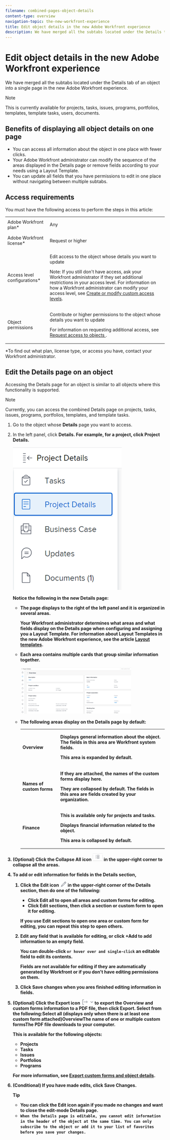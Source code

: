 ```yaml
---
filename: combined-pages-object-details
content-type: overview
navigation-topic: the-new-workfront-experience
title: Edit object details in the new Adobe Workfront experience
description: We have merged all the subtabs located under the Details tab of an object into a single page in the new Adobe Workfront experience.
---
```


# Edit object details in the new Adobe Workfront experience

We have merged all the subtabs located under the Details tab of an object into a single page in the new Adobe Workfront experience.

>[!NOTE]
>
>This is currently available for projects, tasks, issues, programs, portfolios, templates, template tasks, users, documents.

## Benefits of displaying all object details on one page

* You can access all information about the object in one place with fewer clicks.
* Your Adobe Workfront administrator can modify the sequence of the areas displayed in the Details page or remove fields according to your needs using a Layout Template.
* You can update all fields that you have permissions to edit in one place without navigating between multiple subtabs.

## Access requirements

You must have the following access to perform the steps in this article:

<table cellspacing="0"> 
 <col> 
 <col> 
 <tbody> 
  <tr> 
   <td role="rowheader">Adobe Workfront plan*</td> 
   <td> <p>Any</p> </td> 
  </tr> 
  <tr> 
   <td role="rowheader">Adobe Workfront license*</td> 
   <td> <p>Request or higher</p> </td> 
  </tr> 
  <tr> 
   <td role="rowheader">Access level configurations*</td> 
   <td> <p>Edit access to the object whose details you want to update</p> <p>Note: If you still don't have access, ask your Workfront administrator if they set additional restrictions in your access level. For information on how a Workfront administrator can modify your access level, see <a href="../../administration-and-setup/add-users/configure-and-grant-access/create-modify-access-levels.md" class="MCXref xref">Create or modify custom access levels</a>.</p> </td> 
  </tr> 
  <tr> 
   <td role="rowheader">Object permissions</td> 
   <td> <p>Contribute or higher permissions to the object whose details you want to update</p> <p>For information on requesting additional access, see <a href="../../workfront-basics/grant-and-request-access-to-objects/request-access.md" class="MCXref xref">Request access to objects </a>.</p> </td> 
  </tr> 
 </tbody> 
</table>

&#42;To find out what plan, license type, or access you have, contact your Workfront administrator.

## Edit the Details page on an object

Accessing the Details page for an object is similar to all objects where this functionality is supported.

>[!NOTE]
>
>Currently, you can access the combined Details page on projects, tasks, issues, programs, portfolios, templates, and template tasks.

1. Go to the object whose **Details** page you want to access.
1. In the left panel, click **<Object> Details**.&nbsp;For example, for a project, click&nbsp;**Project Details**.

   ![](assets/one-page-project-details-page.png)

   Notice the following in the new Details page:

   * The page displays to the right of the left panel and it is organized in several areas.

     Your Workfront administrator determines what areas and what fields display on the Details page when configuring and assigning you a Layout Template. For information about Layout Templates in the new Adobe Workfront experience, see the article [Layout templates](../../administration-and-setup/customize-workfront/use-layout-templates/use-layout-templates-customize-ui.md).
   
   * Each area contains multiple cards that group similar information together.

     ![](assets/project-details-with-cards-and-titles-350x148.png)

   * The following areas display on the Details page by default:

     <table cellspacing="0"> 
      <col> 
      <col> 
      <tbody> 
       <tr> 
        <td role="rowheader">Overview</td> 
        <td> <p>Displays general information about the object. The fields in this area are Workfront system fields.</p> <p>This area is expanded by default.</p> </td> 
       </tr> 
       <tr> 
        <td role="rowheader">Names of custom forms</td> 
        <td> <p>If they are attached, the names of the custom forms display here. </p> <p>They are collapsed by default. The fields in this area are fields created by your organization. </p> </td> 
       </tr> 
       <tr> 
        <td role="rowheader">Finance</td> 
        <td> <p>This is available only for projects and tasks. </p> <p>Displays financial information related to the object. </p> <p>This area is collapsed by default. </p> </td> 
       </tr> 
      </tbody> 
     </table>

1. (Optional) Click the **Collapse All** icon ![](assets/collapse-all-icon-for-custom-forms-on-details-page.png) in the upper-right corner to collapse all the areas.

   <!--
   <p data-mc-conditions="QuicksilverOrClassic.Draft mode">(NOTE: drafted content in the snippet below) </p>
   -->

1. 
   To add or edit information for fields in the Details section,

   1. Click the **Edit** icon ![](assets/edit-icon.png) in the upper-right corner of the Details section, then do one of the following:

      * Click **Edit all** to open all areas and custom forms for editing.
      * Click **Edit sections**, then click a section or custom form to open it for editing.

      If you use Edit sections to open one area or custom form for editing, you can repeat this step to open others.
   
   1. Edit any field that is available for editing, or click **+Add** to add information to an empty field.

      You can double-click ```or hover over and single-click``` an editable field to edit its contents.

      Fields are not available for editing if they are automatically generated by Workfront or if you don't have editing permissions on them.
   
   1. Click **Save changes** when you ares finished editing information in fields.

1. (Optional) Click the **Export** icon ![](assets/export.png) to export the Overview and custom forms information to a PDF file, then click **Export**. Select from the following:Select all (displays only when there is at least one custom form attached)OverviewThe name of one or multiple custom formsThe PDF file downloads to your computer.

   This is available for the following objects:

   * Projects
   * Tasks
   * Issues
   * Portfolios
   * Programs

   For more information, see [Export custom forms and object details](../../workfront-basics/work-with-custom-forms/export-custom-forms-details.md). 

1. (Conditional) If you have made edits, click **Save Changes**.

   >[!TIP]
   >
   >
   >   
   >   
   >   * You can click the Edit icon again if you made no changes and want to close the edit-mode Details page. &nbsp;
   >   * ```When the Details page is editable, you cannot edit information in the header of the object at the same time. You can only subscribe to the object or add it to your list of favorites before you save your changes.``` 
   >   
   >


